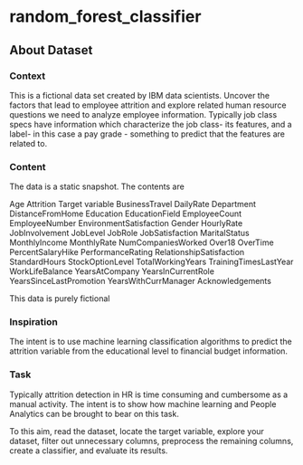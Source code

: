 # random_forest_classifier

## About Dataset
### Context

This is a fictional data set created by IBM data scientists. Uncover the factors that lead to employee attrition and explore related human resource questions we need to analyze employee information. Typically job class specs have information which characterize the job class- its features, and a label- in this case a pay grade - something to predict that the features are related to.

### Content

The data is a static snapshot. The contents are

Age
Attrition Target variable
BusinessTravel
DailyRate
Department
DistanceFromHome
Education
EducationField
EmployeeCount
EmployeeNumber
EnvironmentSatisfaction
Gender
HourlyRate
JobInvolvement
JobLevel
JobRole
JobSatisfaction
MaritalStatus
MonthlyIncome
MonthlyRate
NumCompaniesWorked
Over18
OverTime
PercentSalaryHike
PerformanceRating
RelationshipSatisfaction
StandardHours
StockOptionLevel
TotalWorkingYears
TrainingTimesLastYear
WorkLifeBalance
YearsAtCompany
YearsInCurrentRole
YearsSinceLastPromotion
YearsWithCurrManager
Acknowledgements

This data is purely fictional

### Inspiration

The intent is to use machine learning classification algorithms to predict the attrition variable from the educational level to financial budget information.

### Task
Typically attrition detection in HR is time consuming and cumbersome as a manual activity. The intent is to show how machine learning and People Analytics can be brought to bear on this task.

To this aim, read the dataset, locate the target variable, explore your dataset, filter out unnecessary columns, preprocess the remaining columns, create a classifier, and evaluate its results.
